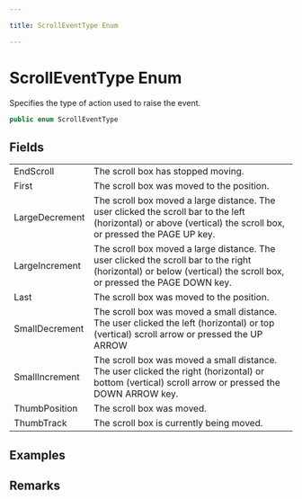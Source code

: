 ```yaml
---

title: ScrollEventType Enum

---
```


# ScrollEventType Enum

Specifies the type of action used to raise the  event.

```csharp
public enum ScrollEventType 
```

## Fields

<table>
<tr><td>EndScroll</td><td>The scroll box has stopped moving.</td></tr>
<tr><td>First</td><td>The scroll box was moved to the 
             position.</td></tr>
<tr><td>LargeDecrement</td><td>The scroll box moved a large distance. The user clicked the scroll bar
             to the left (horizontal) or above (vertical) the scroll box, or pressed
             the PAGE UP key.</td></tr>
<tr><td>LargeIncrement</td><td>The scroll box moved a large distance. The user clicked the scroll bar
             to the right (horizontal) or below (vertical) the scroll box, or pressed
             the PAGE DOWN key.</td></tr>
<tr><td>Last</td><td>The scroll box was moved to the 
             position.</td></tr>
<tr><td>SmallDecrement</td><td>The scroll box was moved a small distance. The user clicked the
             left (horizontal) or top (vertical) scroll arrow or pressed
             the UP ARROW</td></tr>
<tr><td>SmallIncrement</td><td>The scroll box was moved a small distance. The user clicked the
             right (horizontal) or bottom (vertical) scroll arrow or pressed
             the DOWN ARROW key.</td></tr>
<tr><td>ThumbPosition</td><td>The scroll box was moved.</td></tr>
<tr><td>ThumbTrack</td><td>The scroll box is currently being moved.</td></tr>
</table>

<!-- Only change content below this line, anything above this line will be lost when regenerated. -->

## Examples

## Remarks

